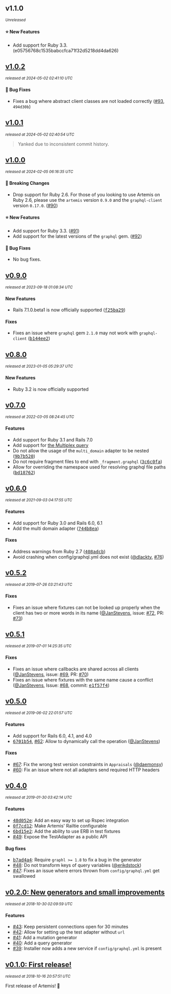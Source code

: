 ## v1.1.0

_<sup>Unreleased</sup>_

#### ⭐️ New Features

- Add support for Ruby 3.3. (e05756768c1535babccfca71f32d5218dd4da626)

## [v1.0.2](https://github.com/yuki24/artemis/tree/v1.0.2)

_<sup>released at 2024-05-02 02:41:10 UTC</sup>_

#### 🐞 Bug Fixes

- Fixes a bug where abstract client classes are not loaded correctly ([#93](https://github.com/yuki24/artemis/issues/93), `494d30b`)

## [v1.0.1](https://github.com/yuki24/artemis/tree/v1.0.1)

_<sup>released at 2024-05-02 02:40:54 UTC</sup>_

> Yanked due to inconsistent commit history.

## [v1.0.0](https://github.com/yuki24/artemis/tree/v1.0.0)

_<sup>released at 2024-02-05 06:16:35 UTC</sup>_

#### 🚨 Breaking Changes

- Drop support for Ruby 2.6. For those of you looking to use Artemis on Ruby 2.6, please use the `artemis` version
  `0.9.0` and the `graphql-client` version `0.17.0`. ([#90](https://github.com/yuki24/artemis/pull/90))

#### ⭐️ New Features

- Add support for Ruby 3.3. ([#91](https://github.com/yuki24/artemis/pull/91))
- Add support for the latest versions of the `graphql` gem. ([#92](https://github.com/yuki24/artemis/pull/92))

#### 🐞 Bug Fixes

- No bug fixes.

## [v0.9.0](https://github.com/yuki24/artemis/tree/v0.9.0)

_<sup>released at 2023-09-18 01:08:34 UTC</sup>_

#### New Features

- Rails 7.1.0.beta1 is now officially supported ([<tt>f25ba29</tt>](https://github.com/yuki24/artemis/commit/f25ba296f15b26ffba7e4ec0f5b4cbeb061c97a1))

#### Fixes

- Fixes an issue where `graphql` gem `2.1.0` may not work with `graphql-client` ([<tt>b144ee2</tt>](https://github.com/yuki24/artemis/commit/b144ee2fbca2c23b4aaed8236f6fc07f65d8239d))

## [v0.8.0](https://github.com/yuki24/artemis/tree/v0.8.0)

_<sup>released at 2023-01-05 05:29:37 UTC</sup>_

#### New Features

- Ruby 3.2 is now officially supported

## [v0.7.0](https://github.com/yuki24/artemis/tree/v0.7.0)

_<sup>released at 2022-03-05 08:24:45 UTC</sup>_

#### Features

- Add support for Ruby 3.1 and Rails 7.0
- Add support for [the Multiplex query](https://graphql-ruby.org/queries/multiplex.html)
- Do not allow the usage of the `multi_domain` adapter to be nested ([<tt>9b7b520</tt>](https://github.com/yuki24/artemis/commit/9b7b5202c9fbe424d4ca22f05dc9c9759b5202c3))
- Do not require fragment files to end with `_fragment.graphql` ([<tt>3c6c0fa</tt>](https://github.com/yuki24/artemis/commit/3c6c0fa))
- Allow for overriding the namespace used for resolving graphql file paths ([<tt>bd18762</tt>](https://github.com/yuki24/artemis/commit/bd18762))

## [v0.6.0](https://github.com/yuki24/artemis/tree/v0.6.0)

_<sup>released at 2021-09-03 04:17:55 UTC</sup>_

#### Features

- Add support for Ruby 3.0 and Rails 6.0, 6.1
- Add the multi domain adapter ([<tt>744b8ea</tt>](https://github.com/yuki24/artemis/commit/744b8ea35795b4e6cc4fdc1ebb63dd9a4e9819f0))

#### Fixes

- Address warnings from Ruby 2.7 ([<tt>408adcb</tt>](https://github.com/yuki24/artemis/commit/408adcb3f39912f7afb7b3690a52f1d593662b7b))
- Avoid crashing when config/graphql.yml does not exist ([@dlackty](https://github.com/dlackty), [#76](https://github.com/yuki24/artemis/pull/76))

## [v0.5.2](https://github.com/yuki24/artemis/tree/v0.5.2)

_<sup>released at 2019-07-26 03:21:43 UTC</sup>_

#### Fixes

- Fixes an issue where fixtures can not be looked up properly when the client has two or more words in its name ([@JanStevens](https://github.com/JanStevens), issue: [#72](https://github.com/yuki24/artemis/issues/72), PR: [#73](https://github.com/yuki24/artemis/pull/73))

## [v0.5.1](https://github.com/yuki24/artemis/tree/v0.5.1)

_<sup>released at 2019-07-01 14:25:35 UTC</sup>_

#### Fixes

- Fixes an issue where callbacks are shared across all clients ([@JanStevens](https://github.com/JanStevens), issue: [#69](https://github.com/yuki24/artemis/issues/69), PR: [#70](https://github.com/yuki24/artemis/pull/70))
- Fixes an issue where fixtures with the same name cause a conflict ([@JanStevens](https://github.com/JanStevens), Issue: [#68](https://github.com/yuki24/artemis/issues/68), commit: [<tt>e1f57f4</tt>](https://github.com/yuki24/artemis/commit/e1f57f49ebb032553d7a6f70e48422fc9825c119))

## [v0.5.0](https://github.com/yuki24/artemis/tree/v0.5.0)

_<sup>released at 2019-06-02 22:01:57 UTC</sup>_

#### Features

- Add support for Rails 6.0, 4.1, and 4.0
- [<tt>6701b54</tt>](https://github.com/yuki24/artemis/commit/6701b546a143c22109c7ab30018acf96d67067d1), [#62](https://github.com/yuki24/artemis/issues/62): Allow to dynamically call the operation ([@JanStevens](https://github.com/JanStevens))

#### Fixes

- [#67](https://github.com/yuki24/artemis/pull/67): Fix the wrong test version constraints in `Appraisals` ([@daemonsy](https://github.com/daemonsy))
- [#60](https://github.com/yuki24/artemis/pull/60): Fix an issue where not all adapters send required HTTP headers

## [v0.4.0](https://github.com/yuki24/artemis/tree/v0.4.0)

_<sup>released at 2019-01-30 03:42:14 UTC</sup>_

#### Features

- [<tt>48d052e</tt>](https://github.com/yuki24/artemis/commit/48d052e9819703f1cefa95fbdb431bd03928f4ed): Add an easy way to set up Rspec integration
- [<tt>0f7cd12</tt>](https://github.com/yuki24/artemis/commit/0f7cd120594a0dd2a4af2b2e5cf990891dd8de16): Make Artemis' Railtie configurable
- [<tt>6bd15e2</tt>](https://github.com/yuki24/artemis/commit/6bd15e20779e5a6f898e1aacf8237c94c8c46aba): Add the ability to use ERB in test fixtures
- [#49](https://github.com/yuki24/artemis/pull/49): Expose the TestAdapter as a public API

#### Bug fixes

- [<tt>b7ad4a4</tt>](https://github.com/yuki24/artemis/commit/b7ad4a481a43cadd9193076c0e44938e05e6d44b): Require `graphl >= 1.8` to fix a bug in the generator
- [#48](https://github.com/yuki24/artemis/pull/48): Do not transform keys of query variables ([@erikdstock](https://github.com/erikdstock))
- [#47](https://github.com/yuki24/artemis/pull/47): Fixes an issue where errors thrown from `config/graphql.yml` get swallowed

## [v0.2.0: New generators and small improvements](https://github.com/yuki24/artemis/tree/v0.2.0)

_<sup>released at 2018-10-30 02:09:59 UTC</sup>_

#### Features

- [#43](https://github.com/yuki24/artemis/pull/43): Keep persistent connections open for 30 minutes
- [#42](https://github.com/yuki24/artemis/pull/42): Allow for setting up the test adapter without `url`
- [#41](https://github.com/yuki24/artemis/pull/41): Add a mutation generator
- [#40](https://github.com/yuki24/artemis/pull/40): Add a query generator
- [#39](https://github.com/yuki24/artemis/pull/39): Installer now adds a new service if `config/graphql.yml` is present

## [v0.1.0: First release!](https://github.com/yuki24/artemis/tree/v0.1.0)

_<sup>released at 2018-10-16 20:57:51 UTC</sup>_

First release of Artemis! 🎉

